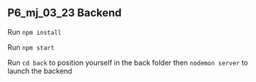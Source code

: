 ## P6_mj_03_23 Backend

Run `npm install`

Run `npm start`

Run `cd back` to position yourself in the back folder then `nodemon server` to launch the backend 